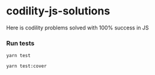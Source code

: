 # codility-js-solutions

Here is codility problems solved with 100% success in JS

### Run tests

`yarn test`

`yarn test:cover`